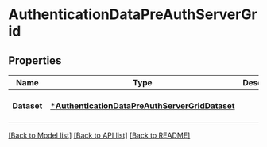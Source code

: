 # AuthenticationDataPreAuthServerGrid

## Properties
Name | Type | Description | Notes
------------ | ------------- | ------------- | -------------
**Dataset** | [***AuthenticationDataPreAuthServerGridDataset**](Authentication_Data_PreAuthServerGrid_dataset.md) |  | [optional] [default to null]

[[Back to Model list]](../README.md#documentation-for-models) [[Back to API list]](../README.md#documentation-for-api-endpoints) [[Back to README]](../README.md)

